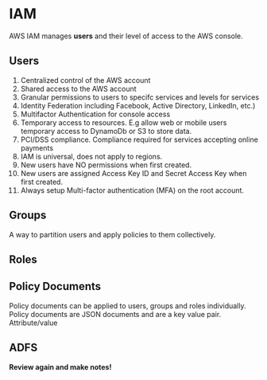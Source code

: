 # IAM

AWS IAM manages **users** and their level of access to the AWS console.  

## Users
1. Centralized control of the AWS account
1. Shared access to the AWS account
1. Granular permissions to users to specifc services and levels for services
1. Identity Federation including Facebook, Active Directory, LinkedIn, etc.) 
1. Multifactor Authentication for console access
1. Temporary access to resources.  E.g allow web or mobile users temporary access to DynamoDb or S3 to store data.  
1. PCI/DSS compliance.   Compliance required for services accepting online payments
1. IAM is universal, does not apply to regions.
1. New users have NO permissions when first created.
1. New users are assigned Access Key ID and Secret Access Key when first created.
1. Always setup Multi-factor authentication (MFA) on the root account.

## Groups

A way to partition users and apply policies to them collectively.

## Roles

## Policy Documents

Policy documents can be applied to users, groups and roles individually.
Policy documents are JSON documents and are a key value pair.   Attribute/value

## ADFS

**Review again and make notes!**
